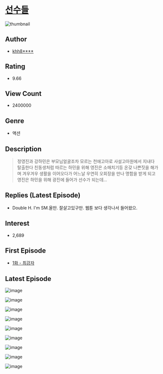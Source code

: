 # [선수들](https://comic.naver.com/bestChallenge/list?titleId=660373)
![thumbnail](https://image-comic.pstatic.net/user_contents_data/challenge_comic/2015/08/04/201552/thumbnail_title_khh841205_002625_.jpg)

## Author
- [khh8****](https://comic.naver.com/artistTitle?id=201552)

## Rating
- 9.66

## View Count
- 2400000

## Genre
- 액션

## Description
> 정영진과 강하민은 부모님얼굴조차 모르는 천애고아로 사설고아원에서 지내다 탈출한다 친동생처럼 따르는 하민을 위해 영진은 소매치기등 온갖 나쁜짓을 해가며 겨우겨우 생활을 이어오다가 어느날 우연히 오회장을 만나 명함을 받게 되고 영진은 하민을 위해 광진에 들어가 선수가 되는데...

## Replies (Latest Episode)
- Double H. I'm SM.올만. 잘살고있구만. 웹툰 보다 생각나서 들어왔으.

## Interest
- 2,689

## First Episode
- [1화 - 최강자](https://comic.naver.com/bestChallenge/detail?titleId=660373&no=1)

## Latest Episode
![image](https://image-comic.pstatic.net/user_contents_data/challenge_comic/2020/02/09/201552/upload_3775760744389632823.jpeg)

![image](https://image-comic.pstatic.net/user_contents_data/challenge_comic/2020/02/09/201552/upload_4062917799610233912.jpeg)

![image](https://image-comic.pstatic.net/user_contents_data/challenge_comic/2020/02/09/201552/upload_3486404472575845732.jpeg)

![image](https://image-comic.pstatic.net/user_contents_data/challenge_comic/2020/02/09/201552/upload_3905525990694282801.jpeg)

![image](https://image-comic.pstatic.net/user_contents_data/challenge_comic/2020/02/09/201552/upload_7004611685238912309.jpeg)

![image](https://image-comic.pstatic.net/user_contents_data/challenge_comic/2020/02/09/201552/upload_7219941344488470329.jpeg)

![image](https://image-comic.pstatic.net/user_contents_data/challenge_comic/2020/02/09/201552/upload_7077234617117402165.jpeg)

![image](https://image-comic.pstatic.net/user_contents_data/challenge_comic/2020/02/09/201552/upload_3977577001282188388.jpeg)

![image](https://image-comic.pstatic.net/user_contents_data/challenge_comic/2020/02/09/201552/upload_3473172932467306544.jpeg)
